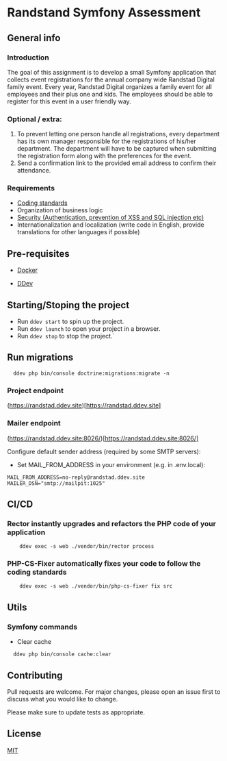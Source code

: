 # Randstand Symfony Assessment

## General info
### Introduction
The goal of this assignment is to develop a small Symfony application that collects event registrations for the annual company wide Randstad Digital family event.
Every year, Randstad Digital organizes a family event for all employees and their plus one and kids. 
The employees should be able to register for this event in a user friendly way.

### Optional / extra:
1. To prevent letting one person handle all registrations, every department has its own manager responsible for the registrations of his/her department.
   The department will have to be captured when submitting the registration form along with the preferences for the event.
2. Send a confirmation link to the provided email address to confirm their attendance. 

### Requirements
* [Coding standards](https://symfony.com/doc/current/contributing/code/standards.html)
* Organization of business logic
* [Security (Authentication, prevention of XSS and SQL injection etc)](https://symfony.com/bundles/NelmioSecurityBundle/current/index.html#xss-protection)
* Internationalization and localization (write code in English, provide translations for other languages if possible)

## Pre-requisites
- [Docker](https://docs.docker.com/get-docker/)
* [DDev](https://docs.ddev.com/en/stable/users/quickstart/#symfony)

## Starting/Stoping the project
* Run `ddev start` to spin up the project.
* Run `ddev launch` to open your project in a browser.
* Run `ddev stop` to stop the project.`

## Run migrations
```shell
  ddev php bin/console doctrine:migrations:migrate -n
```

### Project endpoint
(https://randstad.ddev.site)[https://randstad.ddev.site]

### Mailer endpoint
(https://randstad.ddev.site:8026/)[https://randstad.ddev.site:8026/]

Configure default sender address (required by some SMTP servers):
- Set MAIL_FROM_ADDRESS in your environment (e.g. in .env.local):

```
MAIL_FROM_ADDRESS=no-reply@randstad.ddev.site
MAILER_DSN="smtp://mailpit:1025"
```
## CI/CD
### Rector instantly upgrades and refactors the PHP code of your application
```shell
    ddev exec -s web ./vendor/bin/rector process
```

### PHP-CS-Fixer automatically fixes your code to follow the coding standards
```shell
    ddev exec -s web ./vendor/bin/php-cs-fixer fix src
```

## Utils
### Symfony commands
* Clear cache
```shell
  ddev php bin/console cache:clear
```

## Contributing
Pull requests are welcome. For major changes, please open an issue first
to discuss what you would like to change.

Please make sure to update tests as appropriate.

## License
[MIT](https://choosealicense.com/licenses/mit/)
